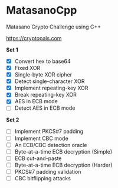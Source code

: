 # MatasanoCpp
Matasano Crypto Challenge using C++

https://cryptopals.com

**Set 1**
- [x] Convert hex to base64
- [x] Fixed XOR
- [x] Single-byte XOR cipher
- [x] Detect single-character XOR
- [x] Implement repeating-key XOR
- [x] Break repeating-key XOR
- [x] AES in ECB mode
- [ ] Detect AES in ECB mode

**Set 2**
- [ ] Implement PKCS#7 padding
- [ ] Implement CBC mode
- [ ] An ECB/CBC detection oracle
- [ ] Byte-at-a-time ECB decryption (Simple)
- [ ] ECB cut-and-paste
- [ ] Byte-at-a-time ECB decryption (Harder)
- [ ] PKCS#7 padding validation
- [ ] CBC bitflipping attacks
